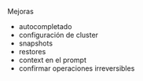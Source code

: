 Mejoras

- autocompletado
- configuración de cluster
- snapshots
- restores
- context en el prompt
- confirmar operaciones irreversibles